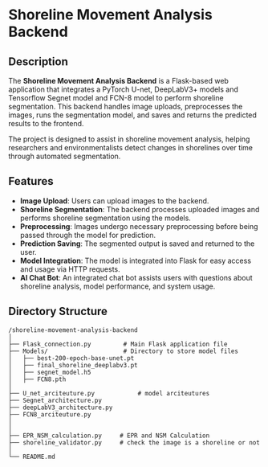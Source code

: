 # Shoreline Movement Analysis Backend

## Description
The **Shoreline Movement Analysis Backend** is a Flask-based web application that integrates a PyTorch U-net, DeepLabV3+ models and Tensorflow Segnet model and FCN-8 model to perform shoreline segmentation. This backend handles image uploads, preprocesses the images, runs the segmentation model, and saves and returns the predicted results to the frontend.

The project is designed to assist in shoreline movement analysis, helping researchers and environmentalists detect changes in shorelines over time through automated segmentation.

## Features
- **Image Upload**: Users can upload images to the backend.
- **Shoreline Segmentation**: The backend processes uploaded images and performs shoreline segmentation using the models.
- **Preprocessing**: Images undergo necessary preprocessing before being passed through the model for prediction.
- **Prediction Saving**: The segmented output is saved and returned to the user.
- **Model Integration**: The model is integrated into Flask for easy access and usage via HTTP requests.
- **AI Chat Bot**: An integrated chat bot assists users with questions about shoreline analysis, model performance, and system usage.

## Directory Structure
```
/shoreline-movement-analysis-backend
│
├── Flask_connection.py         # Main Flask application file
├── Models/                     # Directory to store model files
│   ├── best-200-epoch-base-unet.pt    
│   ├── final_shoreline_deeplabv3.pt
│   ├── segnet_model.h5
│   ├── FCN8.pth
│  
├── U_net_arciteuture.py            # model arciteutures
├── Segnet_architecture.py
├── deepLabV3_architecture.py
├── FCN8_arciteuture.py
│  
│  
├── EPR_NSM_calculation.py     # EPR and NSM Calculation
├── shoreline_validator.py     # check the image is a shoreline or not
│   
└── README.md


